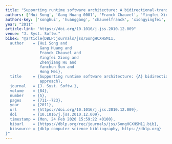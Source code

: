 ```yaml
---
title: "Supporting runtime software architecture: A bidirectional-transformation-based approach"
authors: ['Hui Song', 'Gang Huang 0001', 'Franck Chauvel', 'Yingfei Xiong', 'Zhenjiang Hu', 'Yanchun Sun', 'Hong Mei']
authors-key: ['songhui', 'huanggang', 'chauvelfranck', 'xiongyingfei', 'huzhenjiang', 'sunyanchun', 'meihong']
year: "2011"
article-link: "https://doi.org/10.1016/j.jss.2010.12.009"
venue: "J. Syst. Softw."
bibex: "@article{DBLP:journals/jss/SongHCXHSM11,
  author    = {Hui Song and
               Gang Huang and
               Franck Chauvel and
               Yingfei Xiong and
               Zhenjiang Hu and
               Yanchun Sun and
               Hong Mei},
  title     = {Supporting runtime software architecture: {A} bidirectional-transformation-based
               approach},
  journal   = {J. Syst. Softw.},
  volume    = {84},
  number    = {5},
  pages     = {711--723},
  year      = {2011},
  url       = {https://doi.org/10.1016/j.jss.2010.12.009},
  doi       = {10.1016/j.jss.2010.12.009},
  timestamp = {Mon, 24 Feb 2020 15:59:22 +0100},
  biburl    = {https://dblp.org/rec/journals/jss/SongHCXHSM11.bib},
  bibsource = {dblp computer science bibliography, https://dblp.org}
}"
---
```

